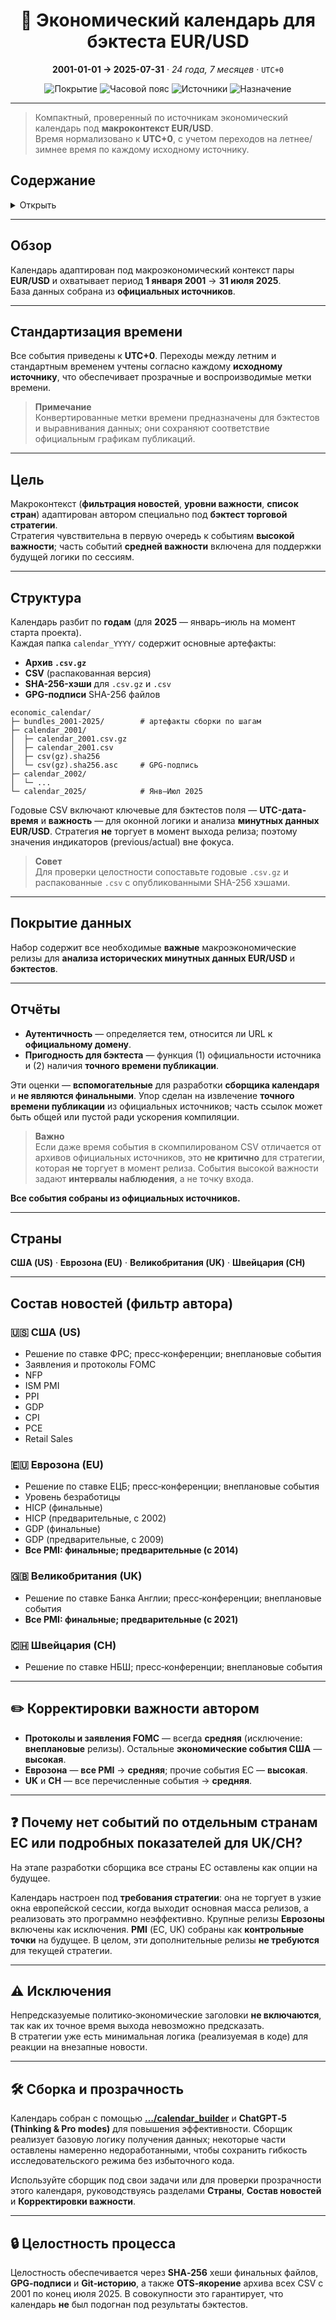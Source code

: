 <h1 align="center">📅 Экономический календарь для бэктеста EUR/USD</h1>
<p align="center"><strong>2001-01-01 → 2025-07-31</strong> · <em>24 года, 7 месяцев</em> · <code>UTC+0</code></p>
<p align="center">
  <img alt="Покрытие" src="https://img.shields.io/badge/Coverage-2001%E2%80%932025-blue">
  <img alt="Часовой пояс" src="https://img.shields.io/badge/Time%20Zone-UTC%2B0-black">
  <img alt="Источники" src="https://img.shields.io/badge/Sources-Official%20only-brightgreen">
  <img alt="Назначение" src="https://img.shields.io/badge/Use%20case-Backtesting-orange">
</p>

---

> Компактный, проверенный по источникам экономический календарь под **макроконтекст EUR/USD**.  
> Время нормализовано к **UTC+0**, с учетом переходов на летнее/зимнее время по каждому исходному источнику.

## Содержание
<details>
<summary>Открыть</summary>

- [Обзор](#обзор)
- [Стандартизация времени](#стандартизация-времени)
- [Цель](#цель)
- [Структура](#структура)
- [Покрытие данных](#покрытие-данных)
- [Отчёты](#отчёты)
- [Страны](#страны)
- [Состав новостей](#состав-новостей-фильтр-автора)
  - [США](#-сша-us)
  - [Еврозона](#-еврозона-eu)
  - [Великобритания](#-великобритания-uk)
  - [Швейцария](#-швейцария-ch)
- [Корректировки важности автором](#-корректировки-важности-автором)
- [FAQ — почему отсутствуют некоторые страны/индикаторы?](#-почему-нет-событий-по-отдельным-странам-ес-или-подробных-показателей-для-ukch)
- [Исключения](#-исключения)
- [Сборка и прозрачность](#-сборка-и-прозрачность)
- [Целостность процесса](#-целостность-процесса)
</details>

---

## Обзор

Календарь адаптирован под макроэкономический контекст пары **EUR/USD** и охватывает период **1 января 2001** → **31 июля 2025**.  
База данных собрана из **официальных источников**.

---

## Стандартизация времени

Все события приведены к **UTC+0**. Переходы между летним и стандартным временем учтены согласно каждому **исходному источнику**, что обеспечивает прозрачные и воспроизводимые метки времени.

> **Примечание**  
> Конвертированные метки времени предназначены для бэктестов и выравнивания данных; они сохраняют соответствие официальным графикам публикаций.

---

## Цель

Макроконтекст (**фильтрация новостей**, **уровни важности**, **список стран**) адаптирован автором специально под **бэктест торговой стратегии**.  
Стратегия чувствительна в первую очередь к событиям **высокой важности**; часть событий **средней важности** включена для поддержки будущей логики по сессиям.

---

## Структура

Календарь разбит по **годам** (для **2025** — январь–июль на момент старта проекта).  
Каждая папка `calendar_YYYY/` содержит основные артефакты:

- **Архив `.csv.gz`**  
- **CSV** (распакованная версия)  
- **SHA-256-хэши** для `.csv.gz` и `.csv`  
- **GPG-подписи** SHA-256 файлов

```text
economic_calendar/
├─ bundles_2001-2025/        # артефакты сборки по шагам
├─ calendar_2001/
│  ├─ calendar_2001.csv.gz
│  ├─ calendar_2001.csv
│  ├─ csv(gz).sha256
│  └─ csv(gz).sha256.asc     # GPG-подпись 
├─ calendar_2002/
│  └─ ...
└─ calendar_2025/            # Янв–Июл 2025
```

Годовые CSV включают ключевые для бэктестов поля — **UTC-дата-время** и **важность** — для оконной логики и анализа **минутных данных EUR/USD**. Стратегия **не** торгует в момент выхода релиза; поэтому значения индикаторов (previous/actual) вне фокуса.

> **Совет**  
> Для проверки целостности сопоставьте годовые `.csv.gz` и распакованные `.csv` с опубликованными SHA-256 хэшами.

---

## Покрытие данных

Набор содержит все необходимые **важные** макроэкономические релизы для **анализа исторических минутных данных EUR/USD** и **бэктестов**.

---

## Отчёты

- **Аутентичность** — определяется тем, относится ли URL к **официальному домену**.  
- **Пригодность для бэктеста** — функция (1) официальности источника и (2) наличия **точного времени публикации**.

Эти оценки — **вспомогательные** для разработки **сборщика календаря** и **не являются финальными**. Упор сделан на извлечение **точного времени публикации** из официальных источников; часть ссылок может быть общей или пустой ради ускорения компиляции.

> **Важно**  
> Если даже время события в скомпилированом CSV отличается от архивов официальных источников, это **не критично** для стратегии, которая **не** торгует в момент релиза. События высокой важности задают **интервалы наблюдения**, а не точку входа.

**Все события собраны из официальных источников.**

---

## Страны

**США (US)** · **Еврозона (EU)** · **Великобритания (UK)** · **Швейцария (CH)**

---

## Состав новостей (фильтр автора)

### 🇺🇸 США (US)

- Решение по ставке ФРС; пресс‑конференции; внеплановые события  
- Заявления и протоколы FOMC  
- NFP  
- ISM PMI  
- PPI  
- GDP  
- CPI  
- PCE  
- Retail Sales

### 🇪🇺 Еврозона (EU)

- Решение по ставке ЕЦБ; пресс‑конференции; внеплановые события  
- Уровень безработицы  
- HICP (финальные)  
- HICP (предварительные, с 2002)  
- GDP (финальные)  
- GDP (предварительные, с 2009)  
- **Все PMI: финальные; предварительные (с 2014)**

### 🇬🇧 Великобритания (UK)

- Решение по ставке Банка Англии; пресс‑конференции; внеплановые события  
- **Все PMI: финальные; предварительные (с 2021)**

### 🇨🇭 Швейцария (CH)

- Решение по ставке НБШ; пресс‑конференции; внеплановые события

---

## ✏️ Корректировки важности автором

- **Протоколы и заявления FOMC** — всегда **средняя** (исключение: **внеплановые** релизы). Остальные **экономические события США** — **высокая**.  
- **Еврозона** — **все PMI** → **средняя**; прочие события ЕС — **высокая**.  
- **UK** и **CH** — все перечисленные события → **средняя**.

---

## ❓ Почему нет событий по отдельным странам ЕС или подробных показателей для UK/CH?

На этапе разработки сборщика все страны ЕС оставлены как опции на будущее.

Календарь настроен под **требования стратегии**: она не торгует в узкие окна европейской сессии, когда выходит основная масса релизов, а реализовать это программно неэффективно. Крупные релизы **Еврозоны** включены как исключения. **PMI** (ЕС, UK) собраны как **контрольные точки** на будущее. В целом, эти дополнительные релизы **не требуются** для текущей стратегии.

---

## ⚠️ Исключения

Непредсказуемые политико‑экономические заголовки **не включаются**, так как их точное время выхода невозможно предсказать.  
В стратегии уже есть минимальная логика (реализуемая в коде) для реакции на внезапные новости.

---

## 🛠 Сборка и прозрачность

Календарь собран с помощью **[…/calendar_builder](https://github.com/rleydev/euro-macromechanica-backtest/tree/master/economic_calendar/calendar_builder)** и **ChatGPT‑5 (Thinking & Pro modes)** для повышения эффективности. Сборщик реализует базовую логику получения данных; некоторые части оставлены намеренно недоработанными, чтобы сохранить гибкость исследовательского режима без избыточного кода.

Используйте сборщик под свои задачи или для проверки прозрачности этого календаря, руководствуясь разделами **Страны**, **Состав новостей** и **Корректировки важности**.

---

## 🔒 Целостность процесса

Целостность обеспечивается через **SHA‑256** хеши финальных файлов, **GPG‑подписи** и **Git‑историю**, а также **OTS‑якорение** архива всех CSV с 2001 по конец июля 2025. В совокупности это гарантирует, что календарь **не** был подогнан под результаты бэктестов.
